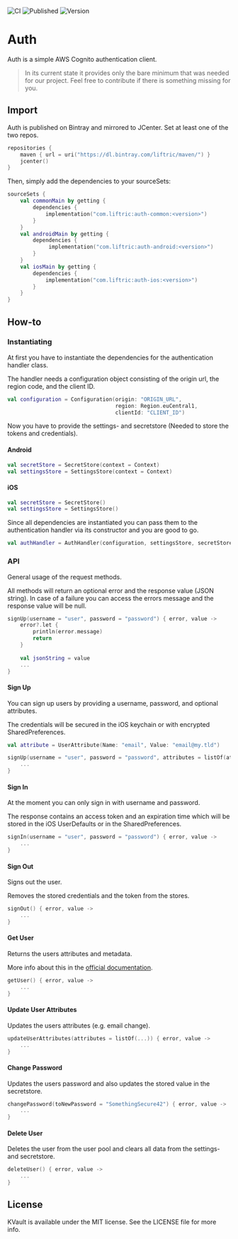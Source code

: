 ![CI](https://github.com/Liftric/auth/workflows/CI/badge.svg) ![Published](https://github.com/Liftric/auth/workflows/Publish%20to%20Bintray/badge.svg) ![Version](https://img.shields.io/github/v/release/liftric/auth?label=version)

# Auth

Auth is a simple AWS Cognito authentication client. 

> In its current state it provides only the bare minimum that was needed for our project. Feel free to contribute if there is something missing for you.

## Import

Auth is published on Bintray and mirrored to JCenter. Set at least one of the two repos.

```kotlin
repositories {
    maven { url = uri("https://dl.bintray.com/liftric/maven/") }
    jcenter()
}
```

Then, simply add the dependencies to your sourceSets:

```kotlin
sourceSets {
    val commonMain by getting {
        dependencies {
            implementation("com.liftric:auth-common:<version>")   
        }
    }
    val androidMain by getting {
        dependencies {
             implementation("com.liftric:auth-android:<version>")   
        }
    }
    val iosMain by getting {
        dependencies {
            implementation("com.liftric:auth-ios:<version>")   
        }
    }
}
```

## How-to

### Instantiating

At first you have to instantiate the dependencies for the authentication handler class.

The handler needs a configuration object consisting of the origin url, the region code, and the client ID.

```kotlin
val configuration = Configuration(origin: "ORIGIN_URL",  
                                  region: Region.euCentral1,
                                  clientId: "CLIENT_ID") 
```

Now you have to provide the settings- and secretstore (Needed to store the tokens and credentials).

#### Android

```kotlin
val secretStore = SecretStore(context = Context)
val settingsStore = SettingsStore(context = Context)
```

#### iOS

```kotlin
val secretStore = SecretStore()
val settingsStore = SettingsStore()
```

Since all dependencies are instantiated you can pass them to the authentication handler via its constructor and you are good to go.

```kotlin
val authHandler = AuthHandler(configuration, settingsStore, secretStore) 
```

### API

General usage of the request methods.

All methods will return an optional error and the response value (JSON string). In case of a failure you can access the errors message and the response value will be null.

```kotlin
signUp(username = "user", password = "password") { error, value ->
    error?.let {
        println(error.message)
        return
    }
    
    val jsonString = value
    ...
}
```

#### Sign Up

You can  sign up users by providing a username, password, and optional attributes. 

The credentials will be secured in the iOS keychain or with encrypted SharedPreferences.

```kotlin
val attribute = UserAttribute(Name: "email", Value: "email@my.tld")

signUp(username = "user", password = "password", attributes = listOf(attribute)) { error, value ->
    ...
}
```

#### Sign In

At the moment you can only sign in with username and password.

The response contains an access token and an expiration time which will be stored in the iOS UserDefaults or in the SharedPreferences.

```kotlin
signIn(username = "user", password = "password") { error, value ->
    ...
}
```

#### Sign Out

Signs out the user.

Removes the stored credentials and the token from the stores.

```kotlin
signOut() { error, value ->
    ...
}
```

#### Get User

Returns the users attributes and metadata.

More info about this in the [official documentation](https://docs.aws.amazon.com/cognito-user-identity-pools/latest/APIReference/API_GetUser.html).

```kotlin
getUser() { error, value ->
    ...
}
```

#### Update User Attributes

Updates the users attributes (e.g. email change).

```kotlin
updateUserAttributes(attributes = listOf(...)) { error, value ->
    ...
}
```

#### Change Password

Updates the users password and also updates the stored value in the secretstore. 

```kotlin
changePassword(toNewPassword = "SomethingSecure42") { error, value ->
    ...
}
```

#### Delete User

Deletes the user from the user pool and clears all data from the settings- and secretstore. 

```kotlin
deleteUser() { error, value ->
    ...
}
```

## License

KVault is available under the MIT license. See the LICENSE file for more info.
